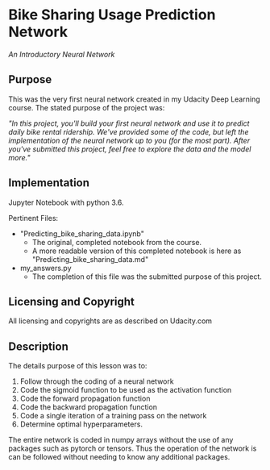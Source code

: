 # **Bike Sharing Usage Prediction Network**

*An Introductory Neural Network*

## Purpose

This was the very first neural network created in my Udacity Deep Learning course. The stated purpose of the project was:

*"In this project, you'll build your first neural network and use it to predict daily bike rental ridership. We've provided some of the code, but left the implementation of the neural network up to you (for the most part). After you've submitted this project, feel free to explore the data and the model more."*

## Implementation

Jupyter Notebook with python 3.6. 

Pertinent Files:

- "Predicting_bike_sharing_data.ipynb" 
  - The original, completed notebook from the course. 
  - A more readable version of this completed notebook is here as "Predicting_bike_sharing_data.md" 
- my_answers.py
  - The completion of this file was the submitted purpose of this project.

## Licensing and Copyright

All licensing and copyrights are as described on Udacity.com

## Description

The details purpose of this lesson was to:

1. Follow through the coding of a neural network
2. Code the sigmoid function to be used as the activation function
3. Code the forward propagation function
4. Code the backward propagation function 
5. Code a single iteration of a training pass on the network
6. Determine optimal hyperparameters.

The entire network is coded in numpy arrays without the use of any packages such as pytorch or tensors. Thus the operation of the network is can be followed without needing to know any additional packages. 


